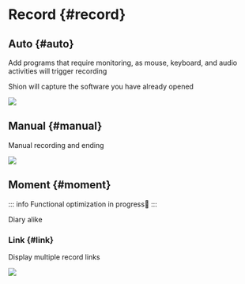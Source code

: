 # Record {#record}

## Auto {#auto}

Add programs that require monitoring, as mouse, keyboard, and audio activities will trigger recording

Shion will capture the software you have already opened

![](https://cdn.jsdelivr.net/gh/shion-app/docs/src/public/assets/en/auto.gif)

## Manual {#manual}

Manual recording and ending

![](https://cdn.jsdelivr.net/gh/shion-app/docs/src/public/assets/en/manual.gif)

## Moment {#moment}

::: info
Functional optimization in progress🚧
:::

Diary alike

### Link {#link}

Display multiple record links

![](https://cdn.jsdelivr.net/gh/shion-app/docs/src/public/assets/en/link.gif)
